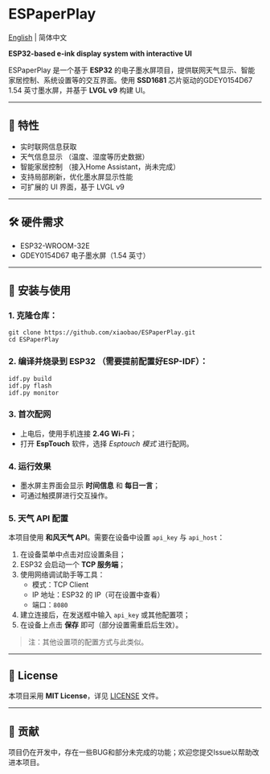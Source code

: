 # ESPaperPlay

[English](README_EN.md) | 简体中文

**ESP32-based e-ink display system with interactive UI**  

ESPaperPlay 是一个基于 **ESP32** 的电子墨水屏项目，提供联网天气显示、智能家居控制、系统设置等的交互界面。使用 **SSD1681** 芯片驱动的GDEY0154D67 1.54 英寸墨水屏，并基于 **LVGL v9** 构建 UI。

---

## 🌟 特性

- 实时联网信息获取 
- 天气信息显示 （温度、湿度等历史数据）  
- 智能家居控制 （接入Home Assistant，尚未完成）
- 支持局部刷新，优化墨水屏显示性能  
- 可扩展的 UI 界面，基于 LVGL v9  

---

## 🛠 硬件需求

- ESP32-WROOM-32E  
- GDEY0154D67 电子墨水屏（1.54 英寸）  

---

## 🚀 安装与使用

### 1. 克隆仓库：
   ```
   git clone https://github.com/xiaobao/ESPaperPlay.git
   cd ESPaperPlay
   ```

### 2. 编译并烧录到 ESP32 （需要提前配置好ESP-IDF）：
   ```
   idf.py build
   idf.py flash
   idf.py monitor
   ```

### 3. 首次配网  
- 上电后，使用手机连接 **2.4G Wi-Fi**；  
- 打开 **EspTouch** 软件，选择 *Esptouch 模式* 进行配网。  

### 4. 运行效果  
- 墨水屏主界面会显示 **时间信息** 和 **每日一言**；  
- 可通过触摸屏进行交互操作。  

### 5. 天气 API 配置  
本项目使用 **和风天气 API**。需要在设备中设置 `api_key` 与 `api_host`：  

1. 在设备菜单中点击对应设置条目；  
2. ESP32 会启动一个 **TCP 服务端**；  
3. 使用网络调试助手等工具：  
   - 模式：TCP Client  
   - IP 地址：ESP32 的 IP（可在设置中查看）  
   - 端口：`8080`  
4. 建立连接后，在发送框中输入 `api_key` 或其他配置项；  
5. 在设备上点击 **保存** 即可（部分设置需重启后生效）。  

> 注：其他设置项的配置方式与此类似。  

---

## 📄 License

本项目采用 **MIT License**，详见 [LICENSE](LICENSE) 文件。  

---

## 🤝 贡献

项目仍在开发中，存在一些BUG和部分未完成的功能；欢迎您提交Issue以帮助改进本项目。
